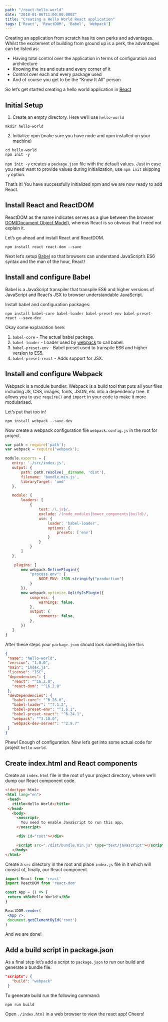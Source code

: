 ```yaml
---
path: "/react-hello-world"
date: "2018-01-06T11:00:00.000Z"
title: "Creating a Hello World React application"
tags: ['React', 'ReactDOM', 'Babel', 'Webpack']
---
```


Creating an application from scratch has its own perks and advantages. Whilst the excitement of building from ground up is a perk, the advantages can be listed as:  
- Having total control over the application in terms of configuration and architecture
- Knowing the ins and outs and every corner of it
- Control over each and every package used
- And of course you get to be the “Know It All” person

So let’s get started creating a hello world application in [React](https://reactjs.org)

## Initial Setup
1. Create an empty directory. Here we’ll use `hello-world`
```shell
mkdir hello-world
```
2. Initialize npm (make sure you have node and npm installed on your machine)
```shell
cd hello-world
npm init -y
```
`npm init -y` creates a `package.json` file with the default values. Just in case you need want to provide values during initialization, use `npm init` skipping `-y` option.

That’s it! You have successfully initialized npm and we are now ready to add React.

## Install React and ReactDOM
ReactDOM as the name indicates serves as a glue between the browser [DOM(Document Object Model)](https://www.w3.org/TR/WD-DOM/introduction.html), whereas React is so obvious that I need not explain it.

Let’s go ahead and install React and ReactDOM.
```shell
npm install react react-dom --save
```

Next let’s setup [Babel](https://babeljs.io) so that browsers can understand JavaScript’s ES6 syntax and the man of the hour, React!

## Install and configure Babel
Babel is a JavaScript transpiler that transpile ES6 and higher versions of JavaScript and React’s JSX to browser understandable JavaScript.

Install babel and configuration packages:
```shell
npm install babel-core babel-loader babel-preset-env babel-preset-react --save-dev
```

Okay some explanation here:
1. `babel-core` - The actual babel package.
2. `babel-loader` - Loader used by [webpack](https://webpack.js.org) to call babel.
3. `babel-preset-env` - Babel preset used to transpile ES6 and higher version to ES5.
4. `babel-preset-react` - Adds support for JSX.

## Install and configure Webpack
Webpack is a module bundler. Webpack is a build tool that puts all your files including JS, CSS, images, fonts, JSON, etc into a dependency tree. It allows you to use `require()` and `import` in your code to make it more modularised.

Let’s put that too in!
```shell
npm install webpack --save-dev
```

Now create a webpack configuration file `webpack.config.js` in the root for project.
```js
var path = require('path');
var webpack = require('webpack');

module.exports = {
   entry: './src/index.js',
   output: {
       path: path.resolve(__dirname, 'dist'),
       filename: 'bundle.min.js',
       libraryTarget: 'umd'
   },

   module: {
       loaders: [
           {
               test: /\.js$/,
               exclude: /(node_modules|bower_components|build)/,
               use: {
                   loader: 'babel-loader',
                   options: {
                       presets: ['env']
                   }
               }
           }
       ]
   },

    plugins: [
       new webpack.DefinePlugin({
           "process.env": {
               NODE_ENV: JSON.stringify("production")
           }
       }),
       new webpack.optimize.UglifyJsPlugin({
           compress: {
               warnings: false,
           },
           output: {
               comments: false,
           },
       })
   ]
}
```

After these steps your `package.json` should look something like this
```json
{
 "name": "hello-world",
 "version": "1.0.0",
 "main": "index.js",
 "license": "ISC",
 "dependencies": {
   "react": "^16.2.0",
   "react-dom": "^16.2.0"
 },
 "devDependencies": {
   "babel-core": "^6.26.0",
   "babel-loader": "^7.1.2",
   "babel-preset-env": "^1.6.1",
   "babel-preset-react": "^6.24.1",
   "webpack": "^3.10.0",
   "webpack-dev-server": "^2.9.7"
 }
}
```

Phew! Enough of configuration. Now let’s get into some actual code for project `hello-world`.

## Create index.html and React components
Create an `index.html` file in the root of your project directory, where we’ll dump our React component code.

```html
<!doctype html>
<html lang="en">
 <head>
   <title>Hello World</title>
 </head>
   <body>
     <noscript>
       You need to enable JavaScript to run this app.
     </noscript>

     <div id="root"></div>

     <script src="./dist/bundle.min.js" type="text/javascript"></script>
   </body>
</html>
```
Create a `src` directory in the root and place `index.js` file in it which will consist of, finally, our React component.

```jsx
import React from 'react'
import ReactDOM from 'react-dom'

const App = () => {
 return <h3>Hello World!</h3>
}

ReactDOM.render(
 <App />,
 document.getElementById('root')
)
```

And we are done!

## Add a build script in package.json
As a final step let’s add a script to `package.json` to run our build and generate a bundle file.

```json
"scripts": {
   "build": "webpack"
 }
```

To generate build run the following command:
```shell
npm run build
```

Open `./index.html` in a web browser to view the react app! Cheers!
